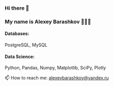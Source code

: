 ### Hi there 👋

### My name is Alexey Barashkov 🙋🏻‍♂️

#### Databases:
PostgreSQL, MySQL

#### Data Science:
Python, Pandas, Numpy, Matplotlib, SciPy, Plotly

📫 How to reach me: alexeybarashkov@yandex.ru

<!--
**alexbarashkov/alexbarashkov** is a ✨ _special_ ✨ repository because its `README.md` (this file) appears on your GitHub profile.

Here are some ideas to get you started:

- 🔭 I’m currently working on ...
- 🌱 I’m currently learning ...
- 👯 I’m looking to collaborate on ...
- 🤔 I’m looking for help with ...
- 💬 Ask me about ...
- 📫 How to reach me: ...
- 😄 Pronouns: ...
- ⚡ Fun fact: ...
-->
